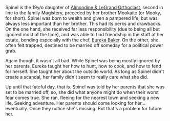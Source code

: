 Spinel is the 19y/o daughter of [Almondine & LeGrand Orthoclast](../NPCs/Titan/The%20Orthoclast%20Family.md), second in line to the family Magistery, preceded by her brother Mookaite (or Mooky, for short). Spinel was born to wealth and given a pampered life, but was always less important than her brother. This had its perks and drawbacks. On the one hand, she received far less responsibility (due to being all but ignored most of the time), and was able to find friendship in the staff at her estate, bonding especially with the chef, [Eureka Baker](../NPCs/Titan/Eureka%20Baker.md). On the other, she often felt trapped, destined to be married off someday for a political power grab.

Again though, it wasn't all bad. While Spinel was being mostly ignored by her parents, Eureka taught her how to hunt, how to cook, and how to fend for herself. She taught her about the outside world. As long as Spinel didn't create a scandal, her family didn't seem to really care what she did.

Up until that fateful day, that is. Spinel was told by her parents that she was set to be married off, so, she did what anyone might do when their worst fear comes true. She ran, fleeing for the nearest town and seeking a new life. Seeking adventure. Her parents should come looking for her... eventually. Once they notice she's missing. But that's a problem for future her.